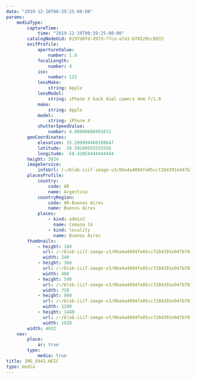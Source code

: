 ```yaml
---
date: "2019-12-10T00:39:25-08:00"
params:
    mediaType:
        captureTime:
            time: "2019-12-10T00:39:25-08:00"
        catalogNodeUid: 0197d0fd-d97d-77ca-a7a3-b78520cc8933
        exifProfile:
            apertureValue:
                number: 1.8
            focalLength:
                number: 4
            iso:
                number: 125
            lensMake:
                string: Apple
            lensModel:
                string: iPhone X back dual camera 4mm f/1.8
            make:
                string: Apple
            model:
                string: iPhone X
            shutterSpeedValue:
                number: 4.00009600491672
        geoCoordinates:
            elevation: 15.299994468108647
            latitude: -34.59260555555556
            longitude: -58.42854444444444
        height: 3024
        imageService:
            infoUrl: /~/blob-iiif-image-v3/06a4a4094fe05ccf284391e947b7010881294e8a214ec4ebf6dc54d06a68308b/info.json
        placesProfile:
            country:
                code: AR
                name: Argentina
            countryRegion:
                code: AR-Buenos Aires
                name: Buenos Aires
            places:
                - kind: admin2
                  name: Comuna 14
                - kind: locality
                  name: Buenos Aires
        thumbnails:
            - height: 180
              url: /~/blob-iiif-image-v3/06a4a4094fe05ccf284391e947b7010881294e8a214ec4ebf6dc54d06a68308b/full/240%2C180/0/default.jpg
              width: 240
            - height: 360
              url: /~/blob-iiif-image-v3/06a4a4094fe05ccf284391e947b7010881294e8a214ec4ebf6dc54d06a68308b/full/480%2C360/0/default.jpg
              width: 480
            - height: 540
              url: /~/blob-iiif-image-v3/06a4a4094fe05ccf284391e947b7010881294e8a214ec4ebf6dc54d06a68308b/full/720%2C540/0/default.jpg
              width: 720
            - height: 960
              url: /~/blob-iiif-image-v3/06a4a4094fe05ccf284391e947b7010881294e8a214ec4ebf6dc54d06a68308b/full/1280%2C960/0/default.jpg
              width: 1280
            - height: 1440
              url: /~/blob-iiif-image-v3/06a4a4094fe05ccf284391e947b7010881294e8a214ec4ebf6dc54d06a68308b/full/1920%2C1440/0/default.jpg
              width: 1920
        width: 4032
    nav:
        place:
            ar: true
        type:
            media: true
title: IMG_8942.HEIC
type: media
---
```

